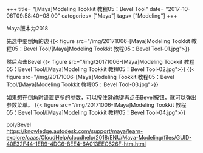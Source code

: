 +++
title= "[Maya]Modeling Tookkit 教程05：Bevel Tool"
date= "2017-10-06T09:58:40+08:00"
categories= ["Maya"]
tags= ["Modeling"]
+++

Maya版本为2018

先选中要倒角的边
{{< figure src="/img/20171006-[Maya]Modeling Tookkit 教程05：Bevel Tool/[Maya]Modeling Tookkit 教程05：Bevel Tool-01.jpg">}}


然后点击Bevel
{{< figure src="/img/20171006-[Maya]Modeling Tookkit 教程05：Bevel Tool/[Maya]Modeling Tookkit 教程05：Bevel Tool-02.jpg">}}
{{< figure src="/img/20171006-[Maya]Modeling Tookkit 教程05：Bevel Tool/[Maya]Modeling Tookkit 教程05：Bevel Tool-03.jpg">}}

如果想在倒角时设置更多的参数，可以按住Shift键再点击Bevel按钮，就可以弹出参数菜单。
{{< figure src="/img/20171006-[Maya]Modeling Tookkit 教程05：Bevel Tool/[Maya]Modeling Tookkit 教程05：Bevel Tool-04.jpg">}}

polyBevel  
https://knowledge.autodesk.com/support/maya/learn-explore/caas/CloudHelp/cloudhelp/2018/ENU/Maya-Modeling/files/GUID-40E32F44-1EB9-4DC6-8EE4-6A013EEC626F-htm.html
